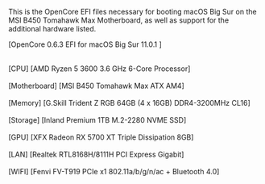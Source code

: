 This is the OpenCore EFI files necessary for booting macOS Big Sur on the MSI B450 Tomahawk Max Motherboard, as well as support for the additional hardware listed.

[OpenCore 0.6.3 EFI for macOS Big Sur 11.0.1 ]

<br>[CPU] [AMD Ryzen 5 3600 3.6 GHz 6-Core Processor]</br>
<br>[Motherboard] [MSI B450 Tomahawk Max ATX AM4]</br>
<br>[Memory] [G.Skill Trident Z RGB 64GB (4 x 16GB) DDR4-3200MHz CL16]</br>
<br>[Storage] [Inland Premium 1TB M.2-2280 NVME SSD]</br>
<br>[GPU] [XFX Radeon RX 5700 XT Triple Dissipation 8GB]</br>
<br>[LAN] [Realtek RTL8168H/8111H PCI Express Gigabit]</br>
<br>[WIFI] [Fenvi FV-T919 PCIe x1 802.11a/b/g/n/ac + Bluetooth 4.0]</br>

